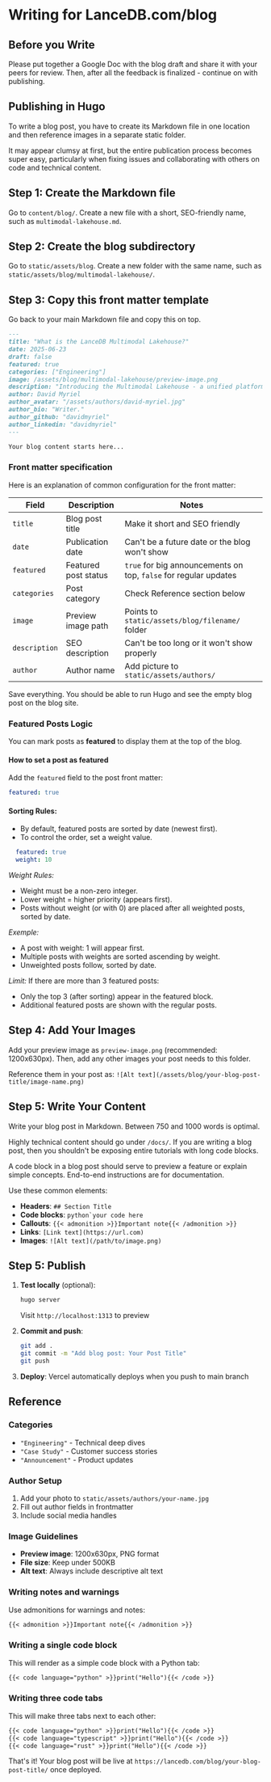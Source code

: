 # Writing for LanceDB.com/blog

## Before you Write

Please put together a Google Doc with the blog draft and share it with your peers for review.
Then, after all the feedback is finalized - continue on with publishing.

## Publishing in Hugo

To write a blog post, you have to create its Markdown file in one location and then reference images in a separate static folder.

It may appear clumsy at first, but the entire publication process becomes super easy, particularly when fixing issues and collaborating with others on code and technical content.


## Step 1: Create the Markdown file

Go to `content/blog/`. Create a new file with a short, SEO-friendly name, such as `multimodal-lakehouse.md`.

## Step 2: Create the blog subdirectory

Go to `static/assets/blog`. Create a new folder with the same name, such as `static/assets/blog/multimodal-lakehouse/`.

## Step 3: Copy this front matter template

Go back to your main Markdown file and copy this on top.

```markdown
---
title: "What is the LanceDB Multimodal Lakehouse?"
date: 2025-06-23
draft: false 
featured: true 
categories: ["Engineering"]
image: /assets/blog/multimodal-lakehouse/preview-image.png
description: "Introducing the Multimodal Lakehouse - a unified platform for managing AI data from raw files to production-ready features, now part of LanceDB Enterprise."
author: David Myriel
author_avatar: "/assets/authors/david-myriel.jpg"
author_bio: "Writer."
author_github: "davidmyriel"
author_linkedin: "davidmyriel"
---

Your blog content starts here...
```

### Front matter specification

Here is an explanation of common configuration for the front matter:

| Field | Description | Notes |
|-------|-------------|-------|
| `title` | Blog post title | Make it short and SEO friendly |
| `date` | Publication date | Can't be a future date or the blog won't show |
| `featured` | Featured post status | `true` for big announcements on top, `false` for regular updates |
| `categories` | Post category | Check Reference section below |
| `image` | Preview image path | Points to `static/assets/blog/filename/` folder |
| `description` | SEO description | Can't be too long or it won't show properly |
| `author` | Author name | Add picture to `static/assets/authors/` |

Save everything. You should be able to run Hugo and see the empty blog post on the blog site.

### Featured Posts Logic

You can mark posts as **featured** to display them at the top of the blog.

#### How to set a post as featured

Add the `featured` field to the post front matter:

```yaml
featured: true

```
#### Sorting Rules:
 - By default, featured posts are sorted by date (newest first).
 - To control the order, set a weight value. 

 ```yaml
   featured: true
   weight: 10
 ```
 *Weight Rules:*
 - Weight must be a non-zero integer.
 - Lower weight = higher priority (appears first).
 - Posts without weight (or with 0) are placed after all weighted posts, sorted by date.

 *Exemple:* 
 - A post with weight: 1 will appear first.
 - Multiple posts with weights are sorted ascending by weight.
 - Unweighted posts follow, sorted by date.

 *Limit:*
 If there are more than 3 featured posts:
 - Only the top 3 (after sorting) appear in the featured block.
 - Additional featured posts are shown with the regular posts.


## Step 4: Add Your Images

Add your preview image as `preview-image.png` (recommended: 1200x630px). Then, add any other images your post needs to this folder.

Reference them in your post as: `![Alt text](/assets/blog/your-blog-post-title/image-name.png)`

## Step 5: Write Your Content

Write your blog post in Markdown. Between 750 and 1000 words is optimal.

Highly technical content should go under `/docs/`. If you are writing a blog post, then you shouldn't be exposing entire tutorials with long code blocks.

A code block in a blog post should serve to preview a feature or explain simple concepts. End-to-end instructions are for documentation.

Use these common elements:
   - **Headers**: `## Section Title`
   - **Code blocks**: ```python`your code here```
   - **Callouts**: `{{< admonition >}}Important note{{< /admonition >}}`
   - **Links**: `[Link text](https://url.com)`
   - **Images**: `![Alt text](/path/to/image.png)`

## Step 5: Publish

1. **Test locally** (optional):
   ```bash
   hugo server
   ```
   Visit `http://localhost:1313` to preview

2. **Commit and push**:
   ```bash
   git add .
   git commit -m "Add blog post: Your Post Title"
   git push
   ```

3. **Deploy**: Vercel automatically deploys when you push to main branch

## Reference

### Categories
- `"Engineering"` - Technical deep dives
- `"Case Study"` - Customer success stories  
- `"Announcement"` - Product updates

### Author Setup
1. Add your photo to `static/assets/authors/your-name.jpg`
2. Fill out author fields in frontmatter
3. Include social media handles

### Image Guidelines
- **Preview image**: 1200x630px, PNG format
- **File size**: Keep under 500KB
- **Alt text**: Always include descriptive alt text

### Writing notes and warnings

Use admonitions for warnings and notes:

```markdown
{{< admonition >}}Important note{{< /admonition >}}
```

### Writing a single code block

This will render as a simple code block with a Python tab:

```markdown
{{< code language="python" >}}print("Hello"){{< /code >}}
```

### Writing three code tabs

This will make three tabs next to each other:

```markdown
{{< code language="python" >}}print("Hello"){{< /code >}}
{{< code language="typescript" >}}print("Hello"){{< /code >}}
{{< code language="rust" >}}print("Hello"){{< /code >}}
```

That's it! Your blog post will be live at `https://lancedb.com/blog/your-blog-post-title/` once deployed. 